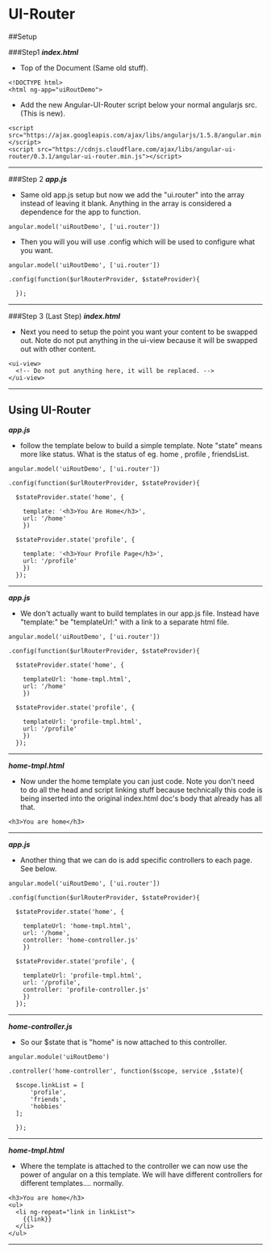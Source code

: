 # UI-Router

##Setup

###Step1
***index.html***
* Top of the Document (Same old stuff).
```
<!DOCTYPE html>
<html ng-app="uiRoutDemo">
```
* Add the new Angular-UI-Router script below your normal angularjs src. (This is new).
```
<script src="https://ajax.googleapis.com/ajax/libs/angularjs/1.5.8/angular.min.js"></script>
<script src="https://cdnjs.cloudflare.com/ajax/libs/angular-ui-router/0.3.1/angular-ui-router.min.js"></script>
```
---
###Step 2
***app.js***
* Same old app.js setup but now we add the "ui.router" into the array instead of leaving it blank. Anything in the array is considered a dependence for the app to function.  
```
angular.model('uiRoutDemo', ['ui.router'])
```
* Then you will you will use .config which will be used to configure what you want.
```
angular.model('uiRoutDemo', ['ui.router'])

.config(function($urlRouterProvider, $stateProvider){

  });
```
---
###Step 3 (Last Step)
***index.html***
* Next you need to setup the point you want your content to be swapped out. Note do not put anything in the ui-view because it will be swapped out with other content.
```
<ui-view>
  <!-- Do not put anything here, it will be replaced. -->
</ui-view>
```
---

## Using UI-Router

***app.js***
* follow the template below to build a simple template. Note "state" means more like status. What is the status of eg. home , profile , friendsList.
```
angular.model('uiRoutDemo', ['ui.router'])

.config(function($urlRouterProvider, $stateProvider){

  $stateProvider.state('home', {

    template: '<h3>You Are Home</h3>',
    url: '/home'
    })

  $stateProvider.state('profile', {

    template: '<h3>Your Profile Page</h3>',
    url: '/profile'
    })
  });
```
---

***app.js***
* We don't actually want to build templates in our app.js file. Instead have "template:" be "templateUrl:" with a link to a separate html file.
```
angular.model('uiRoutDemo', ['ui.router'])

.config(function($urlRouterProvider, $stateProvider){

  $stateProvider.state('home', {

    templateUrl: 'home-tmpl.html',
    url: '/home'
    })

  $stateProvider.state('profile', {

    templateUrl: 'profile-tmpl.html',
    url: '/profile'
    })
  });
```
---

***home-tmpl.html***
* Now under the home template you can just code. Note you don't need to do all the head and script linking stuff because technically this code is being inserted into the original index.html doc's body that already has all that.
```
<h3>You are home</h3>
```
---

***app.js***
* Another thing that we can do is add specific controllers to each page. See below.
```
angular.model('uiRoutDemo', ['ui.router'])

.config(function($urlRouterProvider, $stateProvider){

  $stateProvider.state('home', {

    templateUrl: 'home-tmpl.html',
    url: '/home',
    controller: 'home-controller.js'
    })

  $stateProvider.state('profile', {

    templateUrl: 'profile-tmpl.html',
    url: '/profile',
    controller: 'profile-controller.js'
    })
  });
```
---

***home-controller.js***
* So our $state that is "home" is now attached to this controller.
```
angular.module('uiRoutDemo')

.controller('home-controller', function($scope, service ,$state){

  $scope.linkList = [
      'profile',
      'friends',
      'hobbies'
  ];

  });
```
---

***home-tmpl.html***
* Where the template is attached to the controller we can now use the power of angular on a this template. We will have different controllers for different templates.... normally.
```
<h3>You are home</h3>
<ul>
  <li ng-repeat="link in linkList">
    {{link}}
  </li>
</ul>
```
---

